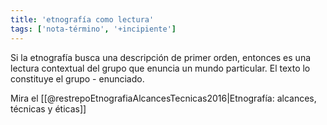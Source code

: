```yaml
---
title: 'etnografía como lectura'
tags: ['nota-término', '+incipiente']
---
```


Si la etnografía busca una descripción de primer orden, entonces es una lectura contextual del grupo que enuncia un mundo particular. El texto lo constituye el grupo - enunciado.

Mira el [[@restrepoEtnografiaAlcancesTecnicas2016|Etnografía: alcances, técnicas y éticas]]